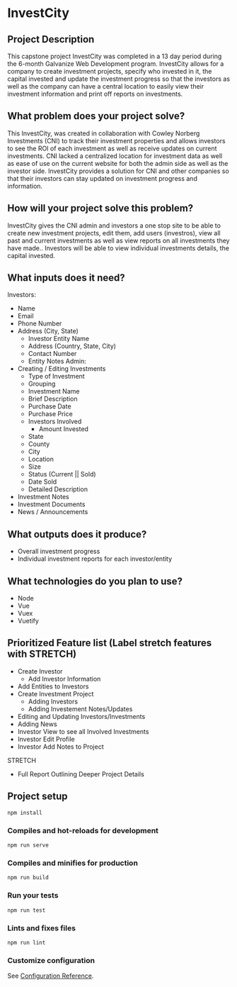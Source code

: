 # InvestCity

## Project Description
This capstone project InvestCity was completed in a 13 day period during the 6-month Galvanize Web Development program.  InvestCity allows for a company to create investment projects, specify who invested in it, the capital invested and update the investment progress so that the investors as well as the company can have a central location to easily view their investment information and print off reports on investments.

## What problem does your project solve?
This InvestCity, was created in collaboration with Cowley Norberg Investments (CNI) to track their investment properties and allows investors to see the ROI of each investment as well as receive updates on current investments. CNI lacked a centralized location for investment data as well as ease of use on the current website for both the admin side as well as the investor side. InvestCity provides a solution for CNI and other companies so that their investors can stay updated on investment progress and information.

## How will your project solve this problem?
InvestCity gives the CNI admin and investors a one stop site to be able to create new investment projects, edit them, add users (investros), view all past and current investments as well as view reports on all investments they have made..  Investors will be able to view individual investments details, the capital invested.

## What inputs does it need?
Investors:
* Name
* Email
* Phone Number
* Address (City, State)
  * Investor Entity Name
  * Address (Country, State, City)
  * Contact Number
  * Entity Notes
Admin:
* Creating / Editing Investments
  * Type of Investment
  * Grouping
  * Investment Name
  * Brief Description
  * Purchase Date
  * Purchase Price
  * Investors Involved
    * Amount Invested
  * State
  * County
  * City
  * Location
  * Size
  * Status (Current || Sold)
  * Date Sold
  * Detailed Description  
* Investment Notes
* Investment Documents
* News / Announcements

## What outputs does it produce?
* Overall investment progress
* Individual investment reports for each investor/entity


## What technologies do you plan to use?
* Node
* Vue
* Vuex
* Vuetify

## Prioritized Feature list (Label stretch features with STRETCH)
* Create Investor
  * Add Investor Information
* Add Entities to Investors
* Create Investment Project
  * Adding Investors
  * Adding Investement Notes/Updates
* Editing and Updating Investors/Investments
* Adding News
* Investor View to see all Involved Investments
* Investor Edit Profile
* Investor Add Notes to Project

STRETCH
* Full Report Outlining Deeper Project Details


## Project setup
```
npm install
```

### Compiles and hot-reloads for development
```
npm run serve
```

### Compiles and minifies for production
```
npm run build
```

### Run your tests
```
npm run test
```

### Lints and fixes files
```
npm run lint
```

### Customize configuration
See [Configuration Reference](https://cli.vuejs.org/config/).
